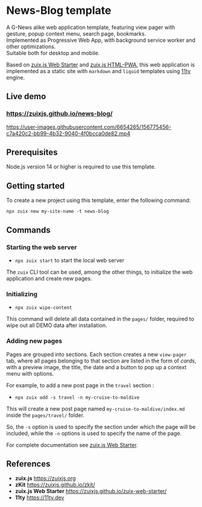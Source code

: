 # News-Blog template

A G-News alike web application template, featuring view pager with gesture, popup context menu, search page, bookmarks.  
Implemented as Progressive Web App, with background service worker and other optimizations.  
Suitable both for desktop and mobile.

Based on [zuix.js Web Starter](https://zuixjs.github.io/zuix-web-starter/) and [zuix.js HTML-PWA](#), this web application
is implemented as a static site with `markdown` and `liquid` templates using [11ty](https://11ty.dev) engine.

## Live demo

### https://zuixjs.github.io/news-blog/

https://user-images.githubusercontent.com/6654265/156775456-c7a420c2-bb99-4b32-9040-4f0bcca0de82.mp4

## Prerequisites

Node.js version 14 or higher is required to use this template.

## Getting started

To create a new project using this template, enter the following command:

```shell
npx zuix new my-site-name -t news-blog
```

## Commands

### Starting the web server

- `npx zuix start` to start the local web server

The `zuix` CLI tool can be used, among the other things, to initialize the web application and create new pages.

### Initializing

- `npx zuix wipe-content`

This command will delete all data contained in the `pages/` folder, required to wipe out all DEMO
data after installation.

### Adding new pages

Pages are grouped into sections. Each section creates a new `view-pager` tab, where all pages belonging to that section
are listed in the form of *cards*, with a preview image, the title, the date and a button to pop up a context menu with
options.

For example, to add a new post page in the `travel` section  :
- `npx zuix add -s travel -n my-cruise-to-maldive`

This will create a new post page named `my-cruise-to-maldive/index.md` inside the `pages/travel/` folder.

So, the `-s` option is used to specify the section under which the page will be included, while the `-n` options is used to
specify the name of the page.


For complete documentation see [zuix.js Web Starter](https://zuixjs.github.io/zuix-web-starter/).


## References

- **zuix.js** https://zuixjs.org
- **zKit** https://zuixjs.github.io/zkit/
- **zuix.js Web Starter** https://zuixjs.github.io/zuix-web-starter/
- **11ty** https://11ty.dev
